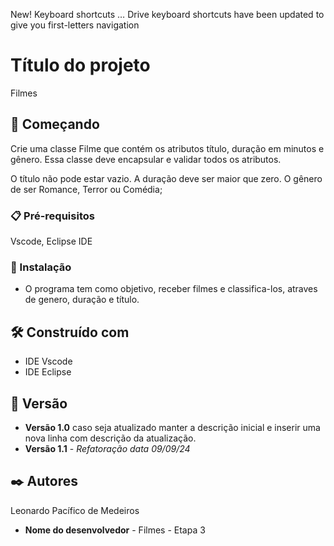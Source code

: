 New! Keyboard shortcuts … Drive keyboard shortcuts have been updated to give you first-letters navigation
# Título do projeto

Filmes

## 🚀 Começando

Crie uma classe Filme que contém os atributos título, duração em minutos e gênero. Essa classe deve encapsular e validar todos os atributos.

O título não pode estar vazio.
A duração deve ser maior que zero.
O gênero de ser Romance, Terror ou Comédia;

### 📋 Pré-requisitos

Vscode, Eclipse IDE

### 🔧 Instalação

* O programa tem como objetivo, receber filmes e classifica-los, atraves de genero, duração e título.

## 🛠️ Construído com

* IDE Vscode
* IDE Eclipse

## 📌 Versão

* **Versão 1.0** caso seja atualizado manter a descrição inicial e inserir uma nova linha com descrição da atualização.
* **Versão 1.1** - *Refatoração* *data 09/09/24*

## ✒️ Autores

Leonardo Pacífico de Medeiros

* **Nome do desenvolvedor** - Filmes - Etapa 3
